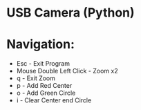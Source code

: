 # USB Camera (Python)

# Navigation:
- Esc                         - Exit Program
- Mouse Double Left Click     - Zoom x2
- q                           - Exit Zoom
- p                           - Add Red Center
- o                           - Add Green Circle
- i                           - Clear Center end Circle
